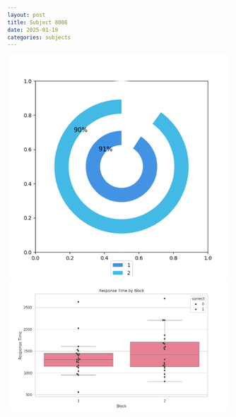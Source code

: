 ```yaml
---
layout: post
title: Subject 8008
date: 2025-01-19
categories: subjects
---
```


![](data/8008/run-15/8008__acc_test.png)
![](data/8008/run-15/8008_rt.png)
